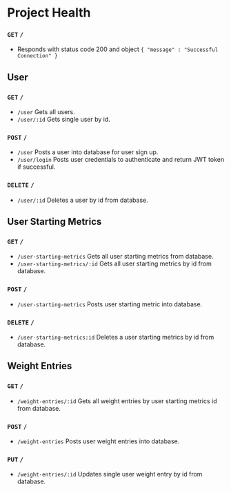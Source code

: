 # Project Health
###  `GET` `/`
- Responds with status code 200 and object `{ "message" : "Successful Connection" }`

## User
###  `GET` `/`
- `/user` Gets all users.
- `/user/:id` Gets single user by id.
###  `POST` `/`
- `/user` Posts a user into database for user sign up.
- `/user/login` Posts user credentials to authenticate and return JWT token if successful.
###  `DELETE` `/`
- `/user/:id` Deletes a user by id from database.

## User Starting Metrics
###  `GET` `/`
- `/user-starting-metrics` Gets all user starting metrics from database.
- `/user-starting-metrics/:id` Gets all user starting metrics by id from database.
###  `POST` `/`
- `/user-starting-metrics` Posts user starting metric into database.
###  `DELETE` `/`
- `/user-starting-metrics:id` Deletes a user starting metrics by id from database.

## Weight Entries
###  `GET` `/`
- `/weight-entries/:id` Gets all weight entries by user starting metrics id from database.
###  `POST` `/`
- `/weight-entries` Posts user weight entries into database.
###  `PUT` `/`
- `/weight-entries/:id` Updates single user weight entry by id from database.
